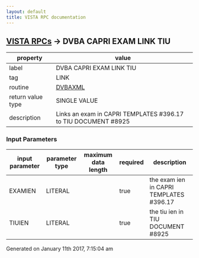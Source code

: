 ```yaml
---
layout: default
title: VISTA RPC documentation
---
```




## [VISTA RPCs](TableOfContent.md) &#8594; DVBA CAPRI EXAM LINK TIU 

 property | value 
--- | --- 
 label | DVBA CAPRI EXAM LINK TIU
 tag | LINK
 routine | [DVBAXML](http://code.osehra.org/dox/Routine_DVBAXML_source.html)
 return value type | SINGLE VALUE
 description | Links an exam in CAPRI TEMPLATES #396.17 to TIU DOCUMENT #8925

### Input Parameters

| input parameter | parameter type | maximum data length | required | description | 
| --- | --- | --- | --- | --- | 
| EXAMIEN | LITERAL |  | true | the exam ien in CAPRI TEMPLATES #396.17 | 
| TIUIEN | LITERAL |  | true | the tiu ien in TIU DOCUMENT #8925 | 




 Generated on January 11th 2017, 7:15:04 am